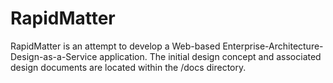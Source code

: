 # RapidMatter
RapidMatter is an attempt to develop a Web-based Enterprise-Architecture-Design-as-a-Service application.
The initial design concept and associated design documents are located within the /docs directory.
